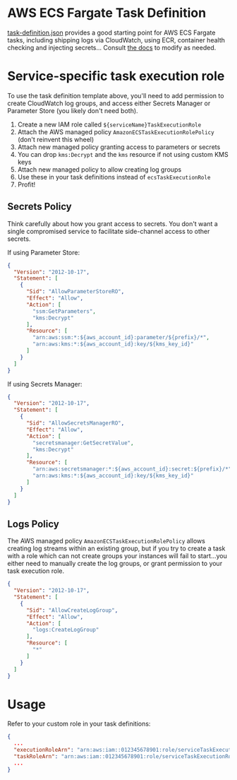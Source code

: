 # AWS ECS Fargate Task Definition

[task-definition.json](https://gitlab.com/deadlysyn/node-aws-ecs/-/raw/master/ecs/task-definition.json) provides
a good starting point for AWS ECS Fargate tasks, including shipping logs via CloudWatch, using ECR, container
health checking and injecting secrets... Consult
[the docs](https://docs.aws.amazon.com/AmazonECS/latest/developerguide/task_definition_parameters.html) to modify as needed.

# Service-specific task execution role

To use the task definition template above, you'll need to add permission to create CloudWatch log groups,
and access either Secrets Manager or Parameter Store (you likely don't need both).

1. Create a new IAM role called `${serviceName}TaskExecutionRole`
2. Attach the AWS managed policy `AmazonECSTaskExecutionRolePolicy` (don't reinvent this wheel)
3. Attach new managed policy granting access to parameters or secrets
5. You can drop `kms:Decrypt` and the `kms` resource if not using custom KMS keys
4. Attach new managed policy to allow creating log groups
6. Use these in your task definitions instead of `ecsTaskExecutionRole`
7. Profit!

## Secrets Policy

Think carefully about how you grant access to secrets. You don't want a single compromised service to facilitate
side-channel access to other secrets.

If using Parameter Store:

```json
{
  "Version": "2012-10-17",
  "Statement": [
    {
      "Sid": "AllowParameterStoreRO",
      "Effect": "Allow",
      "Action": [
        "ssm:GetParameters",
        "kms:Decrypt"
      ],
      "Resource": [
        "arn:aws:ssm:*:${aws_account_id}:parameter/${prefix}/*",
        "arn:aws:kms:*:${aws_account_id}:key/${kms_key_id}"
      ]
    }
  ]
}
```

If using Secrets Manager:

```json
{
  "Version": "2012-10-17",
  "Statement": [
    {
      "Sid": "AllowSecretsManagerRO",
      "Effect": "Allow",
      "Action": [
        "secretsmanager:GetSecretValue",
        "kms:Decrypt"
      ],
      "Resource": [
        "arn:aws:secretsmanager:*:${aws_account_id}:secret:${prefix}/*",
        "arn:aws:kms:*:${aws_account_id}:key/${kms_key_id}"
      ]
    }
  ]
}
```

## Logs Policy

The AWS managed policy `AmazonECSTaskExecutionRolePolicy` allows creating log streams within an existing group,
but if you try to create a task with a role which can not create groups your instances will fail to start...you
either need to manually create the log groups, or grant permission to your task execution role.

```json
{
  "Version": "2012-10-17",
  "Statement": [
    {
      "Sid": "AllowCreateLogGroup",
      "Effect": "Allow",
      "Action": [
        "logs:CreateLogGroup"
      ],
      "Resource": [
        "*"
      ]
    }
  ]
}
```

# Usage

Refer to your custom role in your task definitions:

```json
{
  ...
  "executionRoleArn": "arn:aws:iam::012345678901:role/serviceTaskExecutionRole",
  "taskRoleArn": "arn:aws:iam::012345678901:role/serviceTaskExecutionRole",
  ...
}
```

